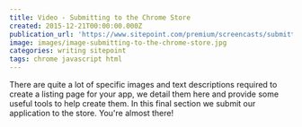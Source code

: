 ```yaml
---
title: Video - Submitting to the Chrome Store
created: 2015-12-21T00:00:00.000Z
publication_url: 'https://www.sitepoint.com/premium/screencasts/submitting-to-the-chrome-store'
image: images/image-submitting-to-the-chrome-store.jpg
categories: writing sitepoint
tags: chrome javascript html
---
```


There are quite a lot of specific images and text descriptions required to create a listing page for your app, we detail them here and provide some useful tools to help create them. In this final section we submit our application to the store. You're almost there!
